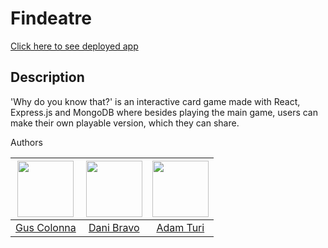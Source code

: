 # Findeatre

[Click here to see deployed app](https://why-do-you-know-that.netlify.app/)

## Description

'Why do you know that?' is an interactive card game made with React, Express.js and MongoDB where besides playing the main game, users can make their own playable version, which they can share.

Authors
<div align="center">
  
<img src="https://github.com/augustcolonna.png" width="90px;"/>|<img src="https://github.com/dbravojuanico.png" width="90px;"/> |<img src="https://github.com/aturike.png" width="90px;"/>
:-------------------------:|:-------------------------: |:-------------------------:
<a href="https://github.com/augustcolonna">Gus Colonna</a>  |  <a href="https://github.com/dbravojuanico">Dani Bravo</a> | <a href="https://github.com/aturike">Adam Turi</a>
</div>
